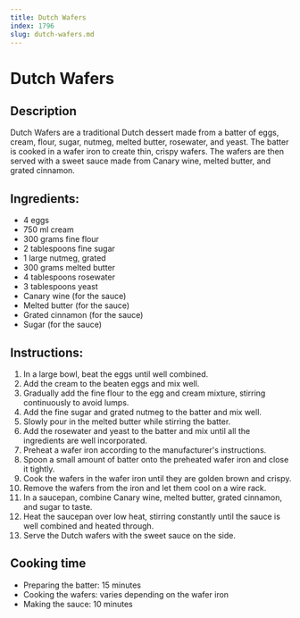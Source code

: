 ```yaml
---
title: Dutch Wafers
index: 1796
slug: dutch-wafers.md
---
```


# Dutch Wafers

## Description
Dutch Wafers are a traditional Dutch dessert made from a batter of eggs, cream, flour, sugar, nutmeg, melted butter, rosewater, and yeast. The batter is cooked in a wafer iron to create thin, crispy wafers. The wafers are then served with a sweet sauce made from Canary wine, melted butter, and grated cinnamon.

## Ingredients:
- 4 eggs
- 750 ml cream
- 300 grams fine flour
- 2 tablespoons fine sugar
- 1 large nutmeg, grated
- 300 grams melted butter
- 4 tablespoons rosewater
- 3 tablespoons yeast
- Canary wine (for the sauce)
- Melted butter (for the sauce)
- Grated cinnamon (for the sauce)
- Sugar (for the sauce)

## Instructions:
1. In a large bowl, beat the eggs until well combined.
2. Add the cream to the beaten eggs and mix well.
3. Gradually add the fine flour to the egg and cream mixture, stirring continuously to avoid lumps.
4. Add the fine sugar and grated nutmeg to the batter and mix well.
5. Slowly pour in the melted butter while stirring the batter.
6. Add the rosewater and yeast to the batter and mix until all the ingredients are well incorporated.
7. Preheat a wafer iron according to the manufacturer's instructions.
8. Spoon a small amount of batter onto the preheated wafer iron and close it tightly.
9. Cook the wafers in the wafer iron until they are golden brown and crispy.
10. Remove the wafers from the iron and let them cool on a wire rack.
11. In a saucepan, combine Canary wine, melted butter, grated cinnamon, and sugar to taste.
12. Heat the saucepan over low heat, stirring constantly until the sauce is well combined and heated through.
13. Serve the Dutch wafers with the sweet sauce on the side.

## Cooking time
- Preparing the batter: 15 minutes
- Cooking the wafers: varies depending on the wafer iron
- Making the sauce: 10 minutes